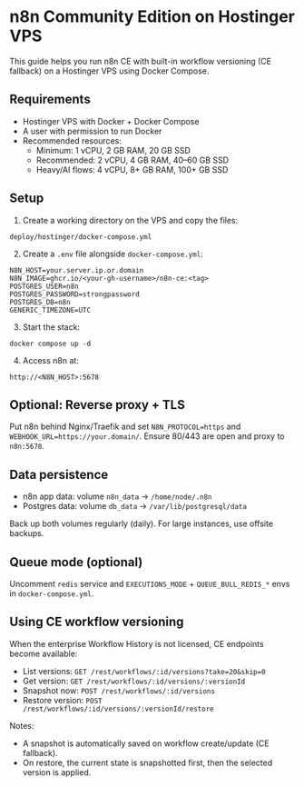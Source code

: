 # n8n Community Edition on Hostinger VPS

This guide helps you run n8n CE with built-in workflow versioning (CE fallback) on a Hostinger VPS using Docker Compose.

## Requirements

- Hostinger VPS with Docker + Docker Compose
- A user with permission to run Docker
- Recommended resources:
  - Minimum: 1 vCPU, 2 GB RAM, 20 GB SSD
  - Recommended: 2 vCPU, 4 GB RAM, 40–60 GB SSD
  - Heavy/AI flows: 4 vCPU, 8+ GB RAM, 100+ GB SSD

## Setup

1) Create a working directory on the VPS and copy the files:

```
deploy/hostinger/docker-compose.yml
```

2) Create a `.env` file alongside `docker-compose.yml`:

```
N8N_HOST=your.server.ip.or.domain
N8N_IMAGE=ghcr.io/<your-gh-username>/n8n-ce:<tag>
POSTGRES_USER=n8n
POSTGRES_PASSWORD=strongpassword
POSTGRES_DB=n8n
GENERIC_TIMEZONE=UTC
```

3) Start the stack:

```
docker compose up -d
```

4) Access n8n at:

```
http://<N8N_HOST>:5678
```

## Optional: Reverse proxy + TLS

Put n8n behind Nginx/Traefik and set `N8N_PROTOCOL=https` and `WEBHOOK_URL=https://your.domain/`. Ensure 80/443 are open and proxy to `n8n:5678`.

## Data persistence

- n8n app data: volume `n8n_data` -> `/home/node/.n8n`
- Postgres data: volume `db_data` -> `/var/lib/postgresql/data`

Back up both volumes regularly (daily). For large instances, use offsite backups.

## Queue mode (optional)

Uncomment `redis` service and `EXECUTIONS_MODE` + `QUEUE_BULL_REDIS_*` envs in `docker-compose.yml`.

## Using CE workflow versioning

When the enterprise Workflow History is not licensed, CE endpoints become available:

- List versions: `GET /rest/workflows/:id/versions?take=20&skip=0`
- Get version: `GET /rest/workflows/:id/versions/:versionId`
- Snapshot now: `POST /rest/workflows/:id/versions`
- Restore version: `POST /rest/workflows/:id/versions/:versionId/restore`

Notes:
- A snapshot is automatically saved on workflow create/update (CE fallback).
- On restore, the current state is snapshotted first, then the selected version is applied.
